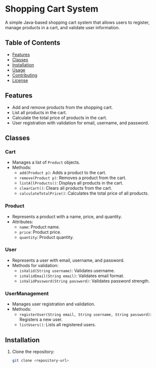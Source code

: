 # Shopping Cart System

A simple Java-based shopping cart system that allows users to register, manage products in a cart, and validate user information.

## Table of Contents
- [Features](#features)
- [Classes](#classes)
- [Installation](#installation)
- [Usage](#usage)
- [Contributing](#contributing)
- [License](#license)

## Features
- Add and remove products from the shopping cart.
- List all products in the cart.
- Calculate the total price of products in the cart.
- User registration with validation for email, username, and password.

## Classes
### Cart
- Manages a list of `Product` objects.
- Methods:
  - `add(Product p)`: Adds a product to the cart.
  - `remove(Product p)`: Removes a product from the cart.
  - `listAllProducts()`: Displays all products in the cart.
  - `clearCart()`: Clears all products from the cart.
  - `calculateTotalPrice()`: Calculates the total price of all products.

### Product
- Represents a product with a name, price, and quantity.
- Attributes:
  - `name`: Product name.
  - `price`: Product price.
  - `quantity`: Product quantity.

### User
- Represents a user with email, username, and password.
- Methods for validation:
  - `isValid(String username)`: Validates username.
  - `isValidEmail(String email)`: Validates email format.
  - `isValidPassword(String password)`: Validates password strength.

### UserManagement
- Manages user registration and validation.
- Methods:
  - `registerUser(String email, String username, String password)`: Registers a new user.
  - `listUsers()`: Lists all registered users.

## Installation
1. Clone the repository:
   ```bash
   git clone <repository-url>
